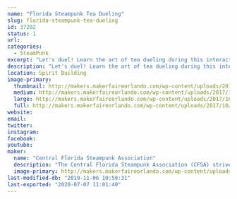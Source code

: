 ```yaml
---
name: "Florida Steampunk Tea Dueling"
slug: florida-steampunk-tea-dueling
id: 37202
status: 1
url: 
categories:
  - SteamPunk
excerpt: "Let's duel! Learn the art of tea dueling during this interactive competition of skill and unwavering nerve. "
description: "Let's duel! Learn the art of tea dueling during this interactive competition of skill and unwavering nerve. Hosted by the Central Florida Steampunk Association, after a short presentation of the rules, duelists will take their seats to compete. Spaces are limited. Volunteer duelists will have the opportunity to register at the beginning of the duel. Must be 18 years or older. May your biscuits be crisp and your nom absolutely sublime!"
location: Spirit Building
image-primary:
  thumbnail: http://makers.makerfaireorlando.com/wp-content/uploads/2017/10/Adobe-Spark-3-1-150x150.jpg
  medium: http://makers.makerfaireorlando.com/wp-content/uploads/2017/10/Adobe-Spark-3-1-300x169.jpg
  large: http://makers.makerfaireorlando.com/wp-content/uploads/2017/10/Adobe-Spark-3-1-1024x576.jpg
  full: http://makers.makerfaireorlando.com/wp-content/uploads/2017/10/Adobe-Spark-3-1.jpg
website: 
email: 
twitter: 
instagram: 
facebook: 
youtube: 
maker:
  name: "Central Florida Steampunk Association"
  description: "The Central Florida Steampunk Association (CFSA) strives to bring Steampunk to anyone who is interested in the genre, or interested in learning how we make our props and costumes.  Our members have experience in leather working, jewelry making, sewing, prop making, simple wearable electronics, and much more.  We frequently hold classes in an effort to share our knowledge base and encourage learners to try new skills.  We'll have several items on display to showcase some of the skills and classes we have to offer.  "
  image-primary: http://makers.makerfaireorlando.com/wp-content/uploads/2017/10/Adobe-Spark-1-1024x1024.jpg
last-modified-db: "2019-11-06 10:58:31"
last-exported: "2020-07-07 11:01:40"
---
```

